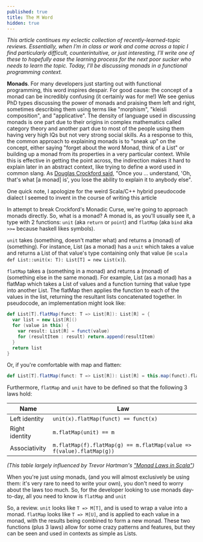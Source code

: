 ```yaml
---
published: true
title: The M Word
hidden: true
---
```

_This article continues my eclectic collection of recently-learned-topic reviews. Essentially, when I’m in class or work and come across a topic I find particularly difficult, counterintuitive, or just interesting, I’ll write one of these to hopefully ease the learning process for the next poor sucker who needs to learn the topic. Today, I’ll be discussing monads in a functional programming context._

**Monads**. For many developers just starting out with functional programming, this word inspires despair. For good cause: the concept of a monad can be incredibly confusing (it certainly was for me!) We see genius PhD types discussing the power of monads and praising them left and right, sometimes describing them using terms like "morphism", "kleisli composition", and "applicative". The density of language used in discussing monads is one part due to their origins in complex mathematics called category theory and another part due to most of the people using them having very high IQs but not very strong social skills. As a response to this, the common approach to explaining monads is to "sneak up" on the concept, either saying "forget about the word Monad, think of a List" or building up a monad from its properties in a very particular context. While this is effective in getting the point across, the indirection makes it hard to explain later in an abstract context, like trying to define a word used in common slang. As [Douglas Crockford said,](https://www.youtube.com/watch?v=dkZFtimgAcM) "Once you ... understand, 'Oh, that's what \[a monad\] is', you lose the ability to explain it to anybody else".

One quick note, I apologize for the weird Scala/C++ hybrid pseudocode dialect I seemed to invent in the course of writing this article

In attempt to break Crockford's Monadic Curse, we're going to approach monads directly. So, what is a monad? A monad is, as you'll usually see it, a type with 2 functions: `unit` (aka `return` or `point`) and `flatMap` (aka `bind` aka `>>=` because haskell likes symbols). 

`unit` takes (something, doesn't matter what) and returns a (monad) of (something). For instance, List (as a monad) has a `unit` which takes a value and returns a List of that value's type containing only that value (ie ```scala def List::unit(x: T): List[T] = new List(x)```). 

`flatMap` takes a (something in a monad) and returns a (monad) of (something else in the same monad). For example, List (as a monad) has a flatMap which takes a List of values and a function turning that value type into another List. The flatMap then applies the function to each of the values in the list, returning the resultant lists concatenated together. In pseudocode, an implementation might look like:

```scala
def List[T].flatMap(funct: T => List[R]): List[R] = {
  var list = new List[R]()
  for (value in this) {
    var result: List[R] = funct(value)
    for (resultItem : result) return.append(resultItem)
  }
  return list
}
```
Or, if you're comfortable with map and flatten:
```scala
def List[T].flatMap(funct: T => List[R]): List[R] = this.map(funct).flatten
```

Furthermore, `flatMap` and `unit` have to be defined so that the following 3 laws hold:

| Name           | Law                                                                  |
|----------------|----------------------------------------------------------------------|
| Left identity  | `unit(x).flatMap(funct) == funct(x)`                                 |
| Right identity | `m.flatMap(unit) == m`                                               |
| Associativity  | `m.flatMap(f).flatMap(g) == m.flatMap(value => f(value).flatMap(g))` |

_(This table largely influenced by Trevor Hartman's ["Monad Laws in Scala"](https://devth.com/2015/monad-laws-in-scala))_

When you're just _using_ monads, (and you will almost exclusively be using them: it's very rare to need to write your own), you don't need to worry about the laws too much. So, for the developer looking to use monads day-to-day, all you need to know is `flatMap` and `unit`

So, a review. `unit` looks like `T => M[T]`, and is used to wrap a value into a monad. `flatMap` looks like `T => M[U]`, and is applied to each value in a monad, with the results being combined to form a new monad. These two functions (plus 3 laws) allow for some crazy patterns and features, but they can be seen and used in contexts as simple as Lists.
